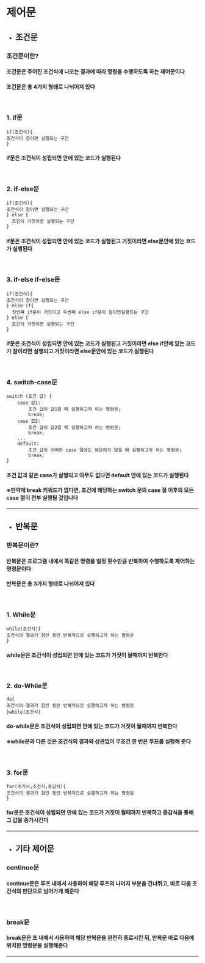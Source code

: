# 제어문

* ## 조건문
### 조건문이란?
#### 조건문은 주어진 조건식에 나오는 결과에 따라 명령을 수행하도록 하는 제어문이다
#### 조건문은 총 4가지 형태로 나뉘어져 있다
<br>

### 1. if문
```
if(조건식){
조건식이 참이면 실행되는 구간
} 
```
#### if문은 조건식이 성립되면 안에 있는 코드가 실행된다
<br>

### 2. if-else문
```
if(조건식){
조건식이 참이면 실행되는 구간
} else {
  조건이 거짓이면 실행되는 구간
}
```
#### if문은 조건식이 성립되면 안에 있는 코드가 실행된고 거짓이라면 else문안에 있는 코드가 실행된다
<br>

### 3. if-else if-else문
```
if(조건식){
조건식이 참이면 실행되는 구간
} else if{
  첫번쨰 if문이 거짓이고 두번째 else if문이 참이면실행되는 구간
} else {
  조건이 거짓이면 실행되는 구간
}
```
#### if문은 조건식이 성립되면 안에 있는 코드가 실행된고 거짓이라면 else if안에 있는 코드가 참이라면 실행되고 거짓이라면 else문안에 있는 코드가 실행된다
<br>

### 4. switch-case문
```
switch (조건 값) {
    case 값1:
        조건 값이 값1일 때 실행하고자 하는 명령문;
        break;
    case 값2:
        조건 값이 값2일 때 실행하고자 하는 명령문;
        break;
    ...
    default:
        조건 값이 어떠한 case 절에도 해당하지 않을 때 실행하고자 하는 명령문;
        break;
}
```
#### 조건 값과 같은 case가 실행되고 아무도 없다면 default 안에 있는 코드가 실행된다
#### ※만약에 break 키워드가 없다면, 조건에 해당하는 switch 문의 case 절 이후의 모든 case 절이 전부 실행될 것입니다
- - -

* ## 반복문
### 반복문이란?
#### 반복문은 프로그램 내에서 똑같은 명령을 일정 횟수만큼 반복하여 수행하도록 제어하는 명령문이다
#### 반복문은 총 3가지 형태로 나뉘어져 있다
<br>

### 1. While문
```
while(조건식){
조건식의 결과가 참인 동안 반복적으로 실행하고자 하는 명령문
} 
```
#### while문은 조건식이 성립되면 안에 있는 코드가 거짓이 될때까지 반복한다
<br>

### 2. do-While문
```
do{
조건식의 결과가 참인 동안 반복적으로 실행하고자 하는 명령문
}while(조건식) 
```
#### do-while문은 조건식이 성립되면 안에 있는 코드가 거짓이 될때까지 반복한다
#### ※while문과 다른 것은 조건식의 결과와 상관없이 무조건 한 번은 루프를 실행해 준다
<br>

### 3. for문
```
for(초기식;조건식;증감식){
조건식의 결과가 참인 동안 반복적으로 실행하고자 하는 명령문
} 
```
#### for문은 조건식이 성립되면 안에 있는 코드가 거짓이 될때까지 반복하고 증감식을 통해 그 값을 증가시킨다
- - -

* ## 기타 제어문
### continue문
#### continue문은 루프 내에서 사용하여 해당 루프의 나머지 부분을 건너뛰고, 바로 다음 조건식의 판단으로 넘어가게 해준다
<br>

### break문
#### break문은 프 내에서 사용하여 해당 반복문을 완전히 종료시킨 뒤, 반복문 바로 다음에 위치한 명령문을 실행해준다
- - -
